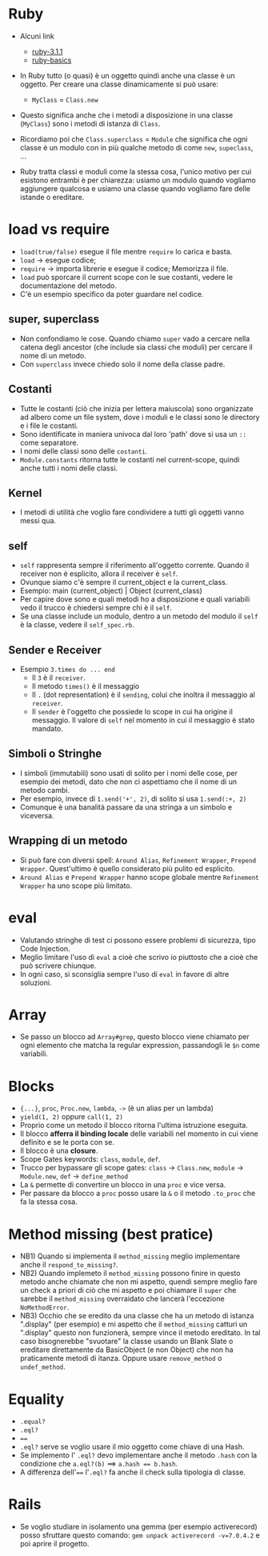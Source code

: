 # Ruby
* Alcuni link
  * [ruby-3.1.1](https://ruby-doc.org/core-3.1.1/)
  * [ruby-basics](https://bparanj.gitbooks.io/ruby-basics/content/)
  
* In Ruby tutto (o quasi) è un oggetto quindi anche una classe è un oggetto. Per creare una classe dinamicamente si può usare:
    * `MyClass` = `Class.new`
* Questo significa anche che i metodi a disposizione in una classe (`MyClass`) sono i metodi di istanza di `Class`.
* Ricordiamo poi che `Class.superclass` = `Module` che significa che ogni classe è un modulo con in più qualche metodo di come `new`, `supeclass`, ...
* Ruby tratta classi e moduli come la stessa cosa, l'unico motivo per cui esistono entrambi è per chiarezza: usiamo un modulo quando vogliamo aggiungere qualcosa e usiamo una classe quando vogliamo fare delle istande o ereditare. 

# load vs require
* `load(true/false)` esegue il file mentre `require` lo carica e basta. 
* `load` -> esegue codice; 
* `require` -> importa librerie e esegue il codice; Memorizza il file.
* `load` può sporcare il current scope con le sue costanti, vedere le documentazione del metodo.
* C'è un esempio specifico da poter guardare nel codice.

## super, superclass
* Non confondiamo le cose. Quando chiamo `super` vado a cercare nella catena degli ancestor (che include sia classi che moduli) per cercare il nome di un metodo.
* Con `superclass` invece chiedo solo il nome della classe padre.

## Costanti
* Tutte le costanti (ciò che inizia per lettera maiuscola) sono organizzate ad albero come un file system, dove i moduli e le classi sono le directory e i file le costanti.
* Sono identificate in maniera univoca dal loro 'path' dove si usa un `::` come separatore.
* I nomi delle classi sono delle `costanti`.
* `Module.constants` ritorna tutte le costanti nel current-scope, quindi anche tutti i nomi delle classi.

## Kernel
* I metodi di utilità che voglio fare condividere a tutti gli oggetti vanno messi qua.

## self
* `self` rappresenta sempre il riferimento all'oggetto  corrente. Quando il receiver non è esplicito, allora il receiver è `self`.
* Ovunque siamo c'è sempre il current_object e la current_class.
* Esempio: main (current_object) | Object (current_class)
* Per capire dove sono e quali metodi ho a disposizione e quali variabili vedo il trucco è chiedersi sempre chi è il `self`.
* Se una classe include un modulo, dentro a un metodo del modulo il `self` è la classe, vedere il `self_spec.rb`.

## Sender e Receiver
* Esempio `3.times do ... end`
  * Il `3` è il `receiver`. 
  * Il metodo `times()` è il messaggio 
  * Il `.` (dot representation) è il `sending`, colui che inoltra il messaggio al `receiver`.
  * Il `sender` è l'oggetto che possiede lo scope in cui ha origine il messaggio. Il valore di `self` nel momento in cui il messaggio è stato mandato.

## Simboli o Stringhe
* I simboli (immutabili) sono usati di solito per i nomi delle cose, per esempio dei metodi, dato che non ci aspettiamo che il nome di un metodo cambi.
* Per esempio, invece di  `1.send('+', 2)`, di solito si usa `1.send(:+, 2)`
* Comunque è una banalità passare da una stringa a un simbolo  e viceversa.

## Wrapping di un metodo
* Si può fare con diversi spell: `Around Alias`, `Refinement Wrapper`, `Prepend Wrapper`. Quest'ultimo è quello considerato più pulito ed esplicito.
* `Around Alias` e `Prepend Wrapper` hanno scope globale mentre `Refinement Wrapper` ha uno scope più limitato.

# eval
* Valutando stringhe di test ci possono essere problemi di sicurezza, tipo Code Injection.
* Meglio limitare l'uso di `eval` a cioè che scrivo io piuttosto che a cioè che può scrivere chiunque.
* In ogni caso, si sconsiglia sempre l'uso di `eval` in favore di altre soluzioni.

# Array
* Se passo un blocco ad `Array#grep`, questo blocco viene chiamato per ogni elemento che matcha la regular expression, passandogli le `$n` come variabili.

# Blocks
* `{...}`, `proc`, `Proc.new`, `lambda`, `->` (è un alias per un lambda)
* `yield(1, 2)` oppure `call(1, 2)`
* Proprio come un metodo il blocco ritorna l'ultima istruzione eseguita.
* Il blocco __afferra il binding locale__ delle variabili nel momento in cui viene definito e se le porta con se.
* Il blocco è una __closure__.
* Scope Gates keywords: `class`, `module`, `def`.
* Trucco per bypassare gli scope gates: `class` -> `Class.new`, `module` -> `Module.new`, `def` -> `define_method`
* La `&` permette di convertire un blocco in una `proc` e vice versa. 
* Per passare da blocco a `proc` posso usare la `&` o il metodo `.to_proc` che fa la stessa cosa.

# Method missing (best pratice)
* NB1) Quando si implementa il `method_missing` meglio implementare anche il `respond_to_missing?`.
* NB2) Quando implemeto il `method_missing` possono finire in questo metodo anche chiamate che non mi aspetto, quendi sempre meglio fare un check a priori di ciò che mi aspetto e poi chiamare il `super` che sarebbe il `method_missing` overraidato che lancerà l'eccezione `NoMethodError`.
* NB3) Occhio che se eredito da una classe che ha un metodo di istanza ".display" (per esempio) e mi aspetto che il `method_missing` catturi un ".display" questo non funzionerà, sempre vince il metodo ereditato. In tal caso bisognerebbe "svuotare" la classe usando un Blank Slate o ereditare direttamente da BasicObject (e non Object) che non ha praticamente metodi di itanza. Oppure usare `remove_method` o `undef_method`.
 
# Equality
* `.equal?` 
* `.eql?`
* `==`
* `.eql?` serve se voglio usare il mio oggetto come chiave di una Hash.
* Se implemento l' `.eql?` devo implementare anche il metodo `.hash` con la condizione che `a.eql?(b)` ==> `a.hash == b.hash`. 
* A differenza dell'`==` l'`.eql?` fa anche il check sulla tipologia di classe.

# Rails
* Se voglio studiare in isolamento una gemma (per esempio activerecord) posso sfruttare questo comando: `gem unpack activerecord -v=7.0.4.2` e poi aprire il progetto.
